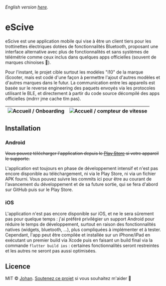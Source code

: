 ###### English version [here](https://github.com/johan-perso/escive/blob/main/README.md).

# eScive

eScive est une application mobile qui vise à être un client tiers pour les trottinettes électriques dotées de fonctionnalités Bluetooth, proposant une interface alternative avec plus de fonctionnalités et sans systèmes de télémétrie comme ceux inclus dans quelques apps officielles (souvent de marques chinoises 👀).

Pour l'instant, le projet cible surtout les modèles "i10" de la marque iScooter, mais est codé d'une façon à permettre l'ajout d'autres modèles et d'autres marques dans le futur.
La communication entre les appareils est basée sur le reverse engineering des paquets envoyés via les protocoles utilisant le BLE, et directement à partir du code source décompilé des apps officielles (mdrrr jme cache tlm pas).

| ![Accueil / Onboarding](https://r2.johanstick.fr/illustrationsdevs/escive/home_onboarding.png) | ![Accueil / compteur de vitesse](https://r2.johanstick.fr/illustrationsdevs/escive/home_speedometer.png) |
| --- | --- |

## Installation

### Android

~~Vous pouvez télécharger l'application depuis le [Play Store](https://play.google.com/store/apps/details?id=fr.johanstick.escive) si votre appareil le supporte.~~

L'application est toujours en phase de développement intensif et n'est pas encore disponible au téléchargement, ni via le Play Store, ni via un fichier APK fourni.
Vous pouvez suivre les commits ici pour être au courant de l'avancement du développement et de sa future sortie, qui se fera d'abord sur GitHub puis sur le Play Store.

### iOS

L'application n'est pas encore disponible sur iOS, et ne le sera sûrement pas pour quelque temps : j'ai préféré privilégier un support Android pour réduire le temps de développement, surtout en raison des fonctionnalités natives (widgets, bluetooth, ...), plus compliquées à implémenter et à tester.
Cependant, l'app peut être compilée et installée sur un iPhone/iPad en exécutant un premier build via Xcode puis en faisant un build final via la commande `flutter build ios` : certaines fonctionnalités seront restreintes et les autres ne seront pas aussi optimisées.

## Licence

MIT © [Johan](https://johanstick.fr). [Soutenez ce projet](https://johanstick.fr/#donate) si vous souhaitez m'aider 💙